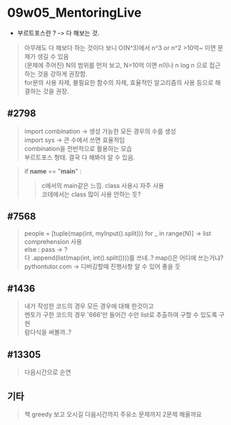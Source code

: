 # 09w05_MentoringLive

- 부르트포스란 ? -> 다 해보는 것.   
> 아무래도 다 해보다 하는 것이다 보니 O(N^3)에서 n^3 or n^2 >10억~ 이면 문제가 생길 수 있음  
> (문제에 주어진) N의 범위를 먼저 보고, N>10억 이면 n이나 n log n 으로 접근하는 것을 강하게 권장함.  
> for문의 사용 자제, 불필요한 함수의 자제, 효율적인 알고리즘의 사용 등으로 해결하는 것을 권장.  

## #2798
> import combination -> 생성 가능한 모든 경우의 수를 생성  
> import sys -> 큰 수에서 쓰면 효율적임  
> combination을 전반적으로 활용하는 모습  
> 부르트포스 형태. 결국 다 해봐야 알 수 있음.  

> if __name__ == "__main__" :   
>   > c에서의 main같은 느낌. class 사용시 자주 사용  
>   > 코테에서는 class 많이 사용 안하는 듯?  

## #7568
> people = [tuple(map(int, myInput().split))) for _ in range(N)] -> list comprehension 사용  
> else : pass -> ?    
> 다 .append(list(map(int, int().split())))를 쓰네..? map()은 어디에 쓰는거냐?  
> pythontutor.com -> 디버깅할때 진행사항 알 수 있어 좋을 듯  

## #1436
> 내가 작성한 코드의 경우 모든 경우에 대해 한것이고  
> 멘토가 구한 코드의 경우 '666'만 들어간 수만 list로 추출하여 구할 수 있도록 구현  
> 람다식을 써볼까..?  

## #13305
> 다음시간으로 순연 

## 기타
> 책 greedy 보고 오시길
> 다음시간까지 주유소 문제까지 2문제 해올까요
